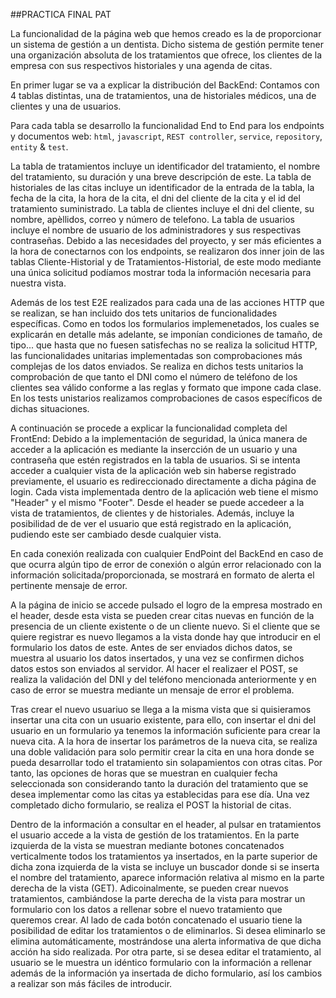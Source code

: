 ##PRACTICA FINAL PAT

La funcionalidad de la página web que hemos creado es la de proporcionar un sistema de gestión a un dentista.
Dicho sistema de gestión permite tener una organización absoluta de los tratamientos que ofrece, los clientes de la empresa con sus respectivos historiales y una agenda de citas.

En primer lugar se va a explicar la distribución del BackEnd:
Contamos con 4 tablas distintas, una de tratamientos, una de historiales médicos, una de clientes y una de usuarios.

Para cada tabla se desarrollo la funcionalidad End to End para los endpoints y documentos web: `html`, `javascript`, `REST controller`, `service`, `repository`, `entity` & `test`.

La tabla de tratamientos incluye un identificador del tratamiento, el nombre del tratamiento, su duración y una breve descripción de este.
La tabla de historiales de las citas incluye un identificador de la entrada de la tabla, la fecha de la cita, la hora de la cita, el dni del cliente de la cita y el id del tratamiento suministrado.
La tabla de clientes incluye el dni del cliente, su nombre, apèllidos, correo y número de telefono.
La tabla de usuarios incluye el nombre de usuario de los administradores y sus respectivas contraseñas.
Debido a las necesidades del proyecto, y ser más eficientes a la hora de conectarnos con los endpoints, se realizaron dos inner join de las tablas Cliente-Historial y de Tratamientos-Historial, de este modo mediante una única solicitud podíamos mostrar toda la información necesaria para nuestra vista. 

Además de los test E2E realizados para cada una de las acciones HTTP que se realizan, se han incluido dos tets unitarios de funcionalidades específicas.
Como en todos los formularios implemenetados, los cuales se explicarán en detalle más adelante, se imponían condiciones de tamaño, de tipo... que hasta que no fuesen satisfechas no se realiza la solicitud HTTP, las funcionalidades unitarias implementadas son comprobaciones más complejas de los datos enviados.
Se realiza en dichos tests unitarios la comprobación de que tanto el DNI como el número de teléfono de los clientes sea válido conforme a las reglas y formato que impone cada clase. En los tests unistarios realizamos comprobaciones de casos específicos de dichas situaciones.


A continuación se procede a explicar la funcionalidad completa del FrontEnd:
Debido a la implementación de seguridad, la única manera de acceder a la aplicación es mediante la insercción de un usuario y una contraseña que estén registrados en la tabla de usuarios. Si se intenta acceder a cualquier vista de la aplicación web sin haberse registrado previamente, el usuario es redireccionado directamente a dicha página de login.
Cada vista implementada dentro de la aplicación web tiene el mismo "Header" y el mismo "Footer". Desde el header se puede accedeer a la vista de tratamientos, de clientes y de historiales. Además, incluye la posibilidad de de ver el usuario que está registrado en la aplicación, pudiendo este ser cambiado desde cualquier vista.

En cada conexión realizada con cualquier EndPoint del BackEnd en caso de que ocurra algún tipo de error de conexión o algún error relacionado con la información solicitada/proporcionada, se mostrará en formato de alerta el pertinente mensaje de error.

A la página de inicio se accede pulsado el logro de la empresa mostrado en el header, desde esta vista se pueden crear citas nuevas en función de la presencia de un cliente existente o de un cliente nuevo. Si el cliente que se quiere registrar es nuevo llegamos a la vista donde hay que introducir en el formulario los datos de este. Antes de ser enviados dichos datos, se muestra al usuario los datos insertados, y una vez se confirmen dichos datos estos son enviados al servidor.
Al hacer el realizaer el POST, se realiza la validación del DNI y del teléfono mencionada anteriormente y en caso de error se muestra mediante un mensaje de error el problema.

Tras crear el nuevo usuariuo se llega a la misma vista que si quisieramos insertar una cita con un usuario existente, para ello, con insertar el dni del usuario en un formulario ya tenemos la información suficiente para crear la nueva cita.
A la hora de insertar los parámetros de la nueva cita, se realiza una doble validación para solo permitir crear la cita en una hora donde se pueda desarrollar todo el tratamiento sin solapamientos con otras citas. Por tanto, las opciones de horas que se muestran en cualquier fecha seleccionada son considerando tanto la duración del tratamiento que se desea implementar como las citas ya establecidas para ese día.
Una vez completado dicho formulario, se realiza el POST la historial de citas.

Dentro de la información a consultar en el header, al pulsar en tratamientos el usuario accede a la vista de gestión de los tratamientos. En la parte izquierda de la vista se muestran mediante botones concatenados verticalmente todos los tratamientos ya insertados, en la parte superior de dicha zona izquierda de la vista se incluye un buscador donde si se inserta el nombre del tratamiento, aparece información relativa al mismo en la parte derecha de la vista (GET).
Adicoinalmente, se pueden crear nuevos tratamientos, cambiándose la parte derecha de la vista para mostrar un formulario con los datos a rellenar sobre el nuevo tratamiento que queremos crear.
Al lado de cada botón concatenado el usuario tiene la posibilidad de editar los tratamientos o de eliminarlos. Si desea eliminarlo se elimina automáticamente, mostrándose una alerta informativa de que dicha acción ha sido realizada. Por otra parte, si se desea editar el tratamiento, al usuario se le muestra un idéntico formulario con la información a rellenar además de la información ya insertada de dicho formulario, así los cambios a realizar son más fáciles de introducir.
